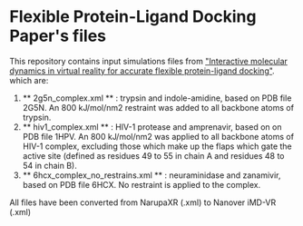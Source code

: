 # Flexible Protein-Ligand Docking Paper's files

This repository contains input simulations files from 
["Interactive molecular dynamics in virtual  reality for accurate flexible protein-ligand docking"](https://journals.plos.org/plosone/article?id=10.1371/journal.pone.0228461).
which are:

1. ** 2g5n_complex.xml ** : trypsin and indole-amidine, based on PDB file 2G5N. 
    An 800 kJ/mol/nm2 restraint was added to all backbone atoms of trypsin.
2.  ** hiv1_complex.xml ** : HIV-1 protease and amprenavir, based on on PDB file 1HPV.
    An 800 kJ/mol/nm2 was applied to all backbone atoms of HIV-1 complex, excluding those which 
    make up the flaps which gate the active site (defined as residues 49 to 55 in chain A and 
    residues 48 to 54 in chain B).
3.  ** 6hcx_complex_no_restrains.xml ** : neuraminidase and zanamivir, based on PDB file 6HCX.
    No restraint is applied to the complex.

All files have been converted from NarupaXR (.xml) to Nanover iMD-VR (.xml)